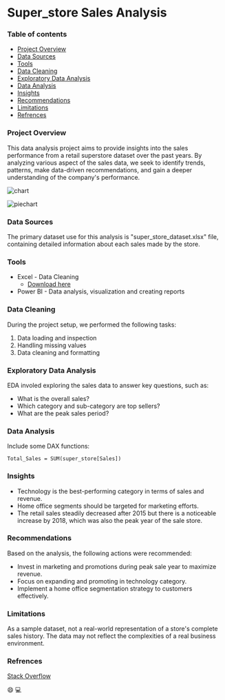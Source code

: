 # Super_store Sales Analysis

### Table of contents
- [Project Overview](#project-overview)
- [Data Sources](#data-sources)
- [Tools](#tools)
- [Data Cleaning](#data-cleaning)
- [Exploratory Data Analysis](#exploratory-data-analysis)
- [Data Analysis](#data-analysis)
- [Insights](#insights)
- [Recommendations](#recommendations)
- [Limitations](#limitations)
- [Refrences](#refrences)

### Project Overview
This data analysis project aims to provide insights into the sales performance from a retail superstore dataset over the past years.
By analyzing various aspect of the sales data, we seek to identify trends, patterns, make data-driven recommendations, and gain a deeper understanding of the company's performance.

![chart](https://github.com/Sammy4574/super_store/assets/108801834/1b577f8f-c363-4167-bb7a-731a983d1950)

![piechart](https://github.com/Sammy4574/super_store/assets/108801834/da479542-4d12-403f-a574-f8ae4f8fc011)


### Data Sources
The primary dataset use for this analysis is "super_store_dataset.xlsx" file, containing detailed information about each sales made by the store.

### Tools
- Excel - Data Cleaning
  - [Download here](https://microsoft.com)
- Power BI - Data analysis, visualization and creating reports

### Data Cleaning
During the project setup, we performed the following tasks:
1. Data loading and inspection
2. Handling missing values
3. Data cleaning and formatting

### Exploratory Data Analysis
EDA involed exploring the sales data to answer key questions, such as:
  - What is the overall sales?
  - Which category and sub-category are top sellers?
  - What are the peak sales period?

### Data Analysis
Include some DAX functions:

```Total_Sales = SUM(super_store[Sales])```

### Insights
- Technology is the best-performing category in terms of sales and revenue.
- Home office segments should be targeted for marketing efforts.
- The retail sales steadily decreased after 2015 but there is a noticeable increase by 2018, which was also the peak year of the sale store.

### Recommendations
Based on the analysis, the following actions were recommended:
- Invest in marketing and promotions during peak sale year to maximize revenue.
- Focus on expanding and promoting in technology category.
- Implement a home office segmentation strategy to customers effectively.

### Limitations
As a sample dataset, not a real-world representation of a store's complete sales history. The data may not reflect the complexities of a real business environment.

### Refrences
[Stack Overflow](stackoverflow.com)

😄
💻

